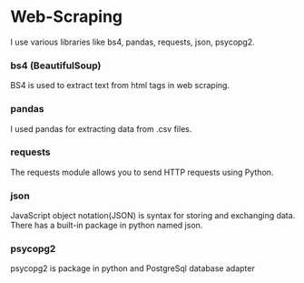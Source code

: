 # Web-Scraping
I use various libraries like bs4, pandas, requests, json, psycopg2.
### bs4 (BeautifulSoup)
BS4 is used to extract text from html tags in web scraping.
### pandas
I used pandas for extracting data from .csv files.
### requests
The requests module allows you to send HTTP requests using Python.
### json
JavaScript object notation(JSON) is syntax for storing and exchanging data.
There has a built-in package in python named json.
### psycopg2
psycopg2 is package in python and PostgreSql database adapter
